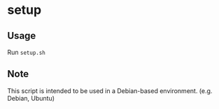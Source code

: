 # setup

## Usage

Run `setup.sh`

## Note

This script is intended to be used in a Debian-based environment. (e.g. Debian, Ubuntu)
